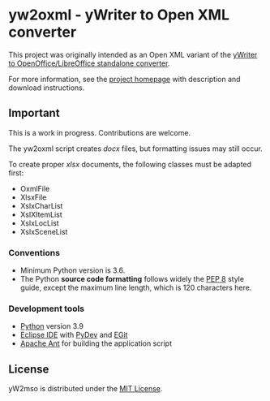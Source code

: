 # yw2oxml - yWriter to Open XML converter

This project was originally intended as an Open XML variant of the [yWriter to OpenOffice/LibreOffice standalone converter](https://peter88213.github.io/yW2OO/). 

For more information, see the [project homepage](https://peter88213.github.io/yw2oxml) with description and download instructions.

## Important

This is a work in progress. Contributions are welcome.

The yw2oxml script creates *docx* files, but formatting issues may still occur. 

To create proper *xlsx* documents, the following classes must be adapted first:

- OxmlFile
- XlsxFile
- XslxCharList
- XslXItemList
- XslxLocList
- XslxSceneList


### Conventions

- Minimum Python version is 3.6. 
- The Python **source code formatting** follows widely the [PEP 8](https://www.python.org/dev/peps/pep-0008/) style guide, except the maximum line length, which is 120 characters here.

### Development tools

- [Python](https://python.org) version 3.9
- [Eclipse IDE](https://eclipse.org) with [PyDev](https://pydev.org) and [EGit](https://www.eclipse.org/egit/)
- [Apache Ant](https://ant.apache.org/) for building the application script

## License

yW2mso is distributed under the [MIT License](http://www.opensource.org/licenses/mit-license.php).
